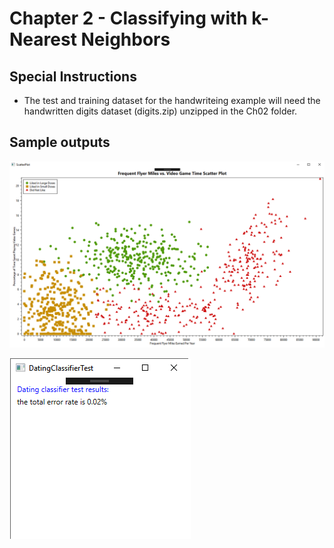 # Chapter 2 - Classifying with k-Nearest Neighbors

## Special Instructions 

- The test and training dataset for the handwriteing example will need the handwritten digits dataset (digits.zip) unzipped in the Ch02 folder.

## Sample outputs

![graph 1](https://github.com/DForshner/MachineLearningInAction.Net/blob/master/Ch02/ScreenShots/Frequent%20Flyer%20Miles%20vs.%20Video%20Game%20Time%20Scatter%20Plot.png)

![graph 2](https://github.com/DForshner/MachineLearningInAction.Net/blob/master/Ch02/ScreenShots/Dating%20classifier%20test%20results.png)